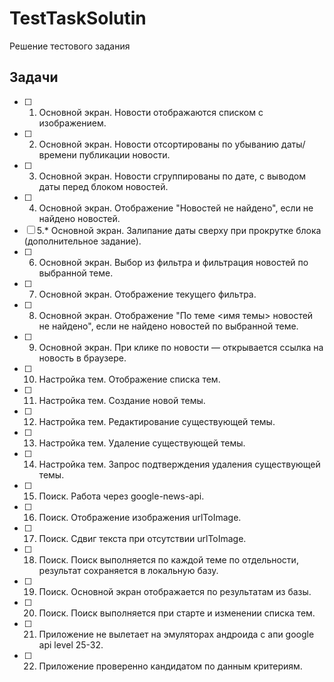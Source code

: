 # TestTaskSolutin

Решение тестового задания

## Задачи

- [ ] 1. Основной экран. Новости отображаются списком с изображением.
- [ ] 2. Основной экран. Новости отсортированы по убыванию даты/времени публикации новости.
- [ ] 3. Основной экран. Новости сгруппированы по дате, с выводом даты перед блоком новостей.
- [ ] 4. Основной экран. Отображение "Новостей не найдено", если не найдено новостей.
- [ ] 5.* Основной экран. Залипание даты сверху при прокрутке блока (дополнительное задание).
- [ ] 6. Основной экран. Выбор из фильтра и фильтрация новостей по выбранной теме.
- [ ] 7. Основной экран. Отображение текущего фильтра.
- [ ] 8. Основной экран. Отображение "По теме <имя темы> новостей не найдено", если не найдено новостей по выбранной теме.
- [ ] 9. Основной экран. При клике по новости — открывается ссылка на новость в браузере.
- [ ] 10. Настройка тем. Отображение списка тем.
- [ ] 11. Настройка тем. Создание новой темы.
- [ ] 12. Настройка тем. Редактирование существующей темы.
- [ ] 13. Настройка тем. Удаление существующей темы.
- [ ] 14. Настройка тем. Запрос подтверждения удаления существующей темы.
- [ ] 15. Поиск. Работа через google-news-api.
- [ ] 16. Поиск. Отображение изображения urlToImage.
- [ ] 17. Поиск. Сдвиг текста при отсутствии  urlToImage.
- [ ] 18. Поиск.  Поиск выполняется по каждой теме по отдельности, результат сохраняется в локальную базу.
- [ ] 19. Поиск. Основной экран отображается по результатам из базы.
- [ ] 20. Поиск. Поиск выполняется при старте и изменении списка тем.
- [ ] 21. Приложение не вылетает на эмуляторах андроида с апи google api level 25-32.
- [ ] 22. Приложение проверенно кандидатом по данным критериям.
